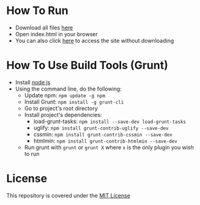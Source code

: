 # How To Run
* Download all files [here](https://github.com/ncaron/Capital-Coffee/archive/master.zip)
* Open index.html in your browser
* You can also click [here](http://ncaron.github.io/Capital-Coffee/) to access the site without downloading

# How To Use Build Tools (Grunt)
* Install [node.js](http://nodejs.org)
* Using the command line, do the following:
  * Update npm: `npm update -g npm`
  * Install Grunt: `npm install -g grunt-cli`
  * Go to project's root directory
  * Install project's dependencies:
    * load-grunt-tasks: `npm install --save-dev load-grunt-tasks`
	* uglify: `npm install grunt-contrib-uglify --save-dev`
	* cssmin: `npm install grunt-contrib-cssmin --save-dev`
	* htmlmin: `npm install grunt-contrib-htmlmin --save-dev`
  * Run grunt with `grunt` or `grunt X` where `x` is the only plugin you wish to run

# License
This repository is covered under the [MIT License](LICENSE)